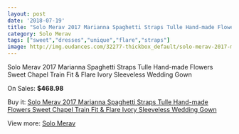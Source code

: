 ```yaml
---
layout: post
date: '2018-07-19'
title: "Solo Merav 2017 Marianna Spaghetti Straps Tulle Hand-made Flowers Sweet Chapel Train Fit & Flare Ivory Sleeveless Wedding Gown"
category: Solo Merav
tags: ["sweet","dresses","unique","flare","straps"]
image: http://img.eudances.com/32277-thickbox_default/solo-merav-2017-marianna-spaghetti-straps-tulle-hand-made-flowers-sweet-chapel-train-fit-flare-ivory-sleeveless-wedding-gown.jpg
---
```

Solo Merav 2017 Marianna Spaghetti Straps Tulle Hand-made Flowers Sweet Chapel Train Fit & Flare Ivory Sleeveless Wedding Gown

On Sales: **$468.98**
<a href="https://www.eudances.com/en/solo-merav/10026-solo-merav-2017-marianna-spaghetti-straps-tulle-hand-made-flowers-sweet-chapel-train-fit-flare-ivory-sleeveless-wedding-gown.html"><amp-img layout="responsive" width="600" height="600" src="//img.eudances.com/32277-thickbox_default/solo-merav-2017-marianna-spaghetti-straps-tulle-hand-made-flowers-sweet-chapel-train-fit-flare-ivory-sleeveless-wedding-gown.jpg" alt="Solo Merav 2017 Marianna Spaghetti Straps Tulle Hand-made Flowers Sweet Chapel Train Fit & Flare Ivory Sleeveless Wedding Gown 0" /></a>
<a href="https://www.eudances.com/en/solo-merav/10026-solo-merav-2017-marianna-spaghetti-straps-tulle-hand-made-flowers-sweet-chapel-train-fit-flare-ivory-sleeveless-wedding-gown.html"><amp-img layout="responsive" width="600" height="600" src="//img.eudances.com/32281-thickbox_default/solo-merav-2017-marianna-spaghetti-straps-tulle-hand-made-flowers-sweet-chapel-train-fit-flare-ivory-sleeveless-wedding-gown.jpg" alt="Solo Merav 2017 Marianna Spaghetti Straps Tulle Hand-made Flowers Sweet Chapel Train Fit & Flare Ivory Sleeveless Wedding Gown 1" /></a>
<a href="https://www.eudances.com/en/solo-merav/10026-solo-merav-2017-marianna-spaghetti-straps-tulle-hand-made-flowers-sweet-chapel-train-fit-flare-ivory-sleeveless-wedding-gown.html"><amp-img layout="responsive" width="600" height="600" src="//img.eudances.com/32280-thickbox_default/solo-merav-2017-marianna-spaghetti-straps-tulle-hand-made-flowers-sweet-chapel-train-fit-flare-ivory-sleeveless-wedding-gown.jpg" alt="Solo Merav 2017 Marianna Spaghetti Straps Tulle Hand-made Flowers Sweet Chapel Train Fit & Flare Ivory Sleeveless Wedding Gown 2" /></a>
<a href="https://www.eudances.com/en/solo-merav/10026-solo-merav-2017-marianna-spaghetti-straps-tulle-hand-made-flowers-sweet-chapel-train-fit-flare-ivory-sleeveless-wedding-gown.html"><amp-img layout="responsive" width="600" height="600" src="//img.eudances.com/32279-thickbox_default/solo-merav-2017-marianna-spaghetti-straps-tulle-hand-made-flowers-sweet-chapel-train-fit-flare-ivory-sleeveless-wedding-gown.jpg" alt="Solo Merav 2017 Marianna Spaghetti Straps Tulle Hand-made Flowers Sweet Chapel Train Fit & Flare Ivory Sleeveless Wedding Gown 3" /></a>
<a href="https://www.eudances.com/en/solo-merav/10026-solo-merav-2017-marianna-spaghetti-straps-tulle-hand-made-flowers-sweet-chapel-train-fit-flare-ivory-sleeveless-wedding-gown.html"><amp-img layout="responsive" width="600" height="600" src="//img.eudances.com/32278-thickbox_default/solo-merav-2017-marianna-spaghetti-straps-tulle-hand-made-flowers-sweet-chapel-train-fit-flare-ivory-sleeveless-wedding-gown.jpg" alt="Solo Merav 2017 Marianna Spaghetti Straps Tulle Hand-made Flowers Sweet Chapel Train Fit & Flare Ivory Sleeveless Wedding Gown 4" /></a>

Buy it: [Solo Merav 2017 Marianna Spaghetti Straps Tulle Hand-made Flowers Sweet Chapel Train Fit & Flare Ivory Sleeveless Wedding Gown](https://www.eudances.com/en/solo-merav/10026-solo-merav-2017-marianna-spaghetti-straps-tulle-hand-made-flowers-sweet-chapel-train-fit-flare-ivory-sleeveless-wedding-gown.html "Solo Merav 2017 Marianna Spaghetti Straps Tulle Hand-made Flowers Sweet Chapel Train Fit & Flare Ivory Sleeveless Wedding Gown")

View more: [Solo Merav](https://www.eudances.com/en/138-solo-merav "Solo Merav")